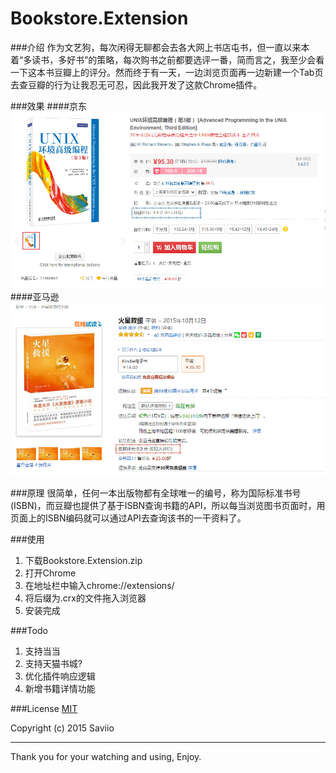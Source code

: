 # Bookstore.Extension

###介绍
作为文艺狗，每次闲得无聊都会去各大网上书店屯书，但一直以来本着“多读书，多好书”的策略，每次购书之前都要选评一番，简而言之，我至少会看一下这本书豆瓣上的评分。然而终于有一天，一边浏览页面再一边新建一个Tab页去查豆瓣的行为让我忍无可忍，因此我开发了这款Chrome插件。

###效果
####京东
![image](https://raw.githubusercontent.com/Saviio/Saviio.github.io/master/images/jd.jpg)
####亚马逊
![image](https://raw.githubusercontent.com/Saviio/Saviio.github.io/master/images/amazon.jpg)

###原理
很简单，任何一本出版物都有全球唯一的编号，称为国际标准书号(ISBN)，而豆瓣也提供了基于ISBN查询书籍的API，所以每当浏览图书页面时，用页面上的ISBN编码就可以通过API去查询该书的一干资料了。

###使用
1. 下载Bookstore.Extension.zip
2. 打开Chrome
3. 在地址栏中输入chrome://extensions/
4. 将后缀为.crx的文件拖入浏览器
5. 安装完成

###Todo
1. 支持当当
2. 支持天猫书城?
3. 优化插件响应逻辑
4. 新增书籍详情功能


###License
[MIT](http://opensource.org/licenses/MIT)

Copyright (c) 2015 Saviio

---------
Thank you for your watching and using, Enjoy.

